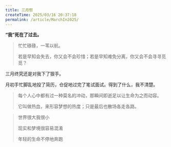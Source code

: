 ```yaml
---
title: 三月祭
createTime: 2025/03/16 20:37:18
permalink: /article/MarchIn2025/
---
```


**“我”死在了过去。**

> 忙忙碌碌，一苇以航。
> 
> 若是早知会失去，你又会不会珍惜；若是早知难免分离，你又会不会寻寻觅觅？

三月终究还是对我下了狠手。

月初手忙脚乱地投了简历，仓促地过完了笔试面试。得到了什么，我不清楚。

> 每个人心中都有过一种莫名的冲动，那瞬间即逝足以让生命为之而动容。
> 
> 它叫做热血，来形容梦想的热度；只是最后也散场各走各路。



> 世界很大我很小
> 
> 现实和梦境很容易混淆
> 
> 年轻的生命不停地奔跑





